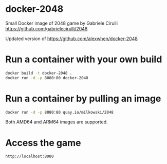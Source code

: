 # docker-2048

Small Docker image of 2048 game by Gabriele Cirulli https://github.com/gabrielecirulli/2048

Updated version of https://github.com/alexwhen/docker-2048

# Run a container with your own build

```sh
docker build -t docker-2048 .
docker run -d -p 8080:80 docker-2048
```

# Run a container by pulling an image

```sh
docker run -d -p 8080:80 quay.io/milkowski/2048
```
Both AMD64 and ARM64 images are supported.

# Access the game

```
http://localhost:8080
```
